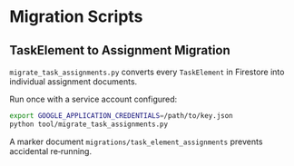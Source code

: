 # Migration Scripts

## TaskElement to Assignment Migration

`migrate_task_assignments.py` converts every `TaskElement` in Firestore into
individual assignment documents.

Run once with a service account configured:

```bash
export GOOGLE_APPLICATION_CREDENTIALS=/path/to/key.json
python tool/migrate_task_assignments.py
```

A marker document `migrations/task_element_assignments` prevents accidental
re‑running.
